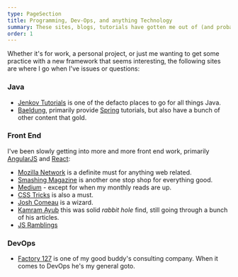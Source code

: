 ```yaml
---
type: PageSection
title: Programming, Dev-Ops, and anything Technology
summary: These sites, blogs, tutorials have gotten me out of (and probably into) some tough jams with work and personal projects.
order: 1
---
```


Whether it's for work, a personal project, or just me wanting to get some practice with a new framework that seems interesting, the following sites are where I go when I've issues or questions:

### Java

- [Jenkov Tutorials](http://tutorials.jenkov.com/) is one of the defacto places to go for all things Java.
- [Baeldung](https://www.baeldung.com/), primarily provide [Spring](https://spring.io/) tutorials, but also have a bunch of other content that gold.

### Front End

I've been slowly getting into more and more front end work, primarily [AngularJS]() and [React]():

- [Mozilla Network](https://developer.mozilla.org/) is a definite must for anything web related.
- [Smashing Magazine](https://www.smashingmagazine.com/) is another one stop shop for everything good.
- [Medium](https://medium.com/) - except for when my monthly reads are up.
- [CSS Tricks](https://css-tricks.com/) is also a must.
- [Josh Comeau](https://www.joshwcomeau.com/) is a wizard.
- [Kamram Ayub](https://kamranicus.com/) this was solid _rabbit hole_ find, still going through a bunch of his articles.
- [JS Ramblings](https://jsramblings.com/)

### DevOps

- [Factory 127](https://factory127.com/) is one of my good buddy's consulting company. When it comes to DevOps he's my general goto.
